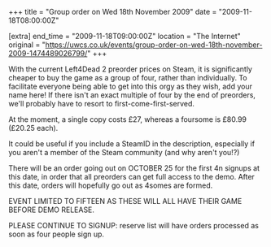 +++
title = "Group order on Wed 18th November 2009"
date = "2009-11-18T08:00:00Z"

[extra]
end_time = "2009-11-18T09:00:00Z"
location = "The Internet"
original = "https://uwcs.co.uk/events/group-order-on-wed-18th-november-2009-1474489026799/"
+++

With the current Left4Dead 2 preorder prices on Steam, it is significantly cheaper to buy the game as a group of four, rather than individually. To facilitate everyone being able to get into this orgy as they wish, add your name here\! If there isn't an exact multiple of four by the end of preorders, we'll probably have to resort to first-come-first-served.

At the moment, a single copy costs £27, whereas a foursome is £80.99 (£20.25 each).

It could be useful if you include a SteamID in the description, especially if you aren't a member of the Steam community (and why aren't you\!?)

There will be an order going out on OCTOBER 25 for the first 4n signups at this date, in order that all preorders can get full access to the demo. After this date, orders will hopefully go out as 4somes are formed.

EVENT LIMITED TO FIFTEEN AS THESE WILL ALL HAVE THEIR GAME BEFORE DEMO RELEASE.

PLEASE CONTINUE TO SIGNUP: reserve list will have orders processed as soon as four people sign up.

